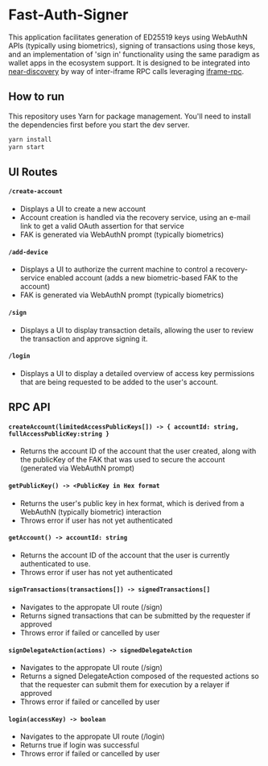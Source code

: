 # Fast-Auth-Signer

This application facilitates generation of ED25519 keys using WebAuthN APIs (typically using biometrics), signing of transactions using those keys, and an implementation of 'sign in' functionality using the same paradigm as wallet apps in the ecosystem support.
It is designed to be integrated into [near-discovery](https://github.com/near/near-discovery) by way of inter-iframe RPC calls leveraging [iframe-rpc](https://github.com/near/near-api-js/tree/master/packages/iframe-rpc).

## How to run

This repository uses Yarn for package management. You'll need to install the dependencies first before you start the dev server.

```bash
yarn install
yarn start
```

## UI Routes
#### `/create-account`
- Displays a UI to create a new account
- Account creation is handled via the recovery service, using an e-mail link to get a valid OAuth assertion for that service
- FAK is generated via WebAuthN prompt (typically biometrics)
#### `/add-device`
- Displays a UI to authorize the current machine to control a recovery-service enabled account (adds a new biometric-based FAK to the account)
- FAK is generated via WebAuthN prompt (typically biometrics)
#### `/sign`
- Displays a UI to display transaction details, allowing the user to review the transaction and approve signing it.
#### `/login`
- Displays a UI to display a detailed overview of access key permissions that are being requested to be added to the user's account.



## RPC API
#### `createAccount(limitedAccessPublicKeys[]) -> { accountId: string, fullAccessPublicKey:string }`
- Returns the account ID of the account that the user created, along with the publicKey of the FAK that was used to secure the account (generated via WebAuthN prompt)
#### `getPublicKey() -> <PublicKey in Hex format`
- Returns the user's public key in hex format, which is derived from a WebAuthN (typically biometric) interaction
- Throws error if user has not yet authenticated
#### `getAccount() -> accountId: string`
- Returns the account ID of the account that the user is currently authenticated to use.  
- Throws error if user has not yet authenticated
#### `signTransactions(transactions[]) -> signedTransactions[]`
- Navigates to the appropate UI route (/sign)
- Returns signed transactions that can be submitted by the requester if approved
- Throws error if failed or cancelled by user
#### `signDelegateAction(actions) -> signedDelegateAction`
- Navigates to the appropate UI route (/sign)
- Returns a signed DelegateAction composed of the requested actions so that the requester can submit them for execution by a relayer if approved
- Throws error if failed or cancelled by user
#### `login(accessKey) -> boolean`
- Navigates to the appropate UI route (/login)
- Returns true if login was successful
- Throws error if failed or cancelled by user
